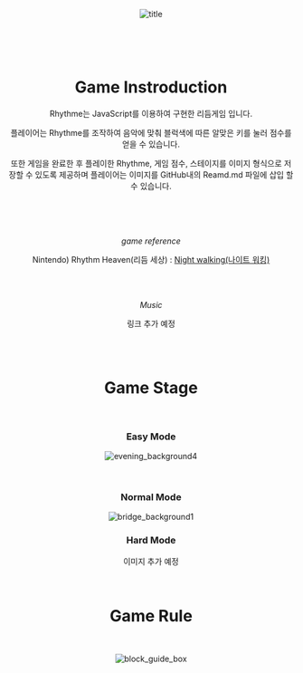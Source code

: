 <div align='center'>
  
![title](https://github.com/choi-hyk/RhythmE/assets/127075917/6a311286-87b6-4e84-9795-7b5c568b58d6)

<br/><br/><br/>

# Game Instroduction

Rhythme는 JavaScript를 이용하여 구현한 리듬게임 입니다. 

플레이어는 Rhythme를 조작하여 음악에 맞춰 블럭색에 따른 알맞은 키를 눌러 점수를 얻을 수 있습니다. 

또한 게임을 완료한 후 플레이한 Rhythme, 게임 점수, 스테이지를 이미지 형식으로 저장할 수 있도록 제공하며 플레이어는 이미지를 GitHub내의 Reamd.md 파일에 삽입 할 수 있습니다.

<br/><br/><br/>

*game reference*

Nintendo) Rhythm Heaven(리듬 세상) : [Night walking(나이트 워킹)](https://www.youtube.com/watch?v=24VFmHOFlko&pp=ygUc66as65Os7IS47IOBIOuCmOydtO2KuOybjO2CuQ%3D%3D)

<br/><br/>

*Music*

링크 추가 예정

<br/><br/>

# Game Stage

<br/>

### Easy Mode

![evening_background4](https://github.com/choi-hyk/RhythmE/assets/127075917/b6a832ce-0eb3-4354-82ef-6e85de9ff651)

<br/>

### Normal Mode

![bridge_background1](https://github.com/choi-hyk/RhythmE/assets/127075917/8a528cd7-3288-4063-946c-ce90c2f37911)

### Hard Mode

이미지 추가 예정

<br/>

# Game Rule

<br/>

![block_guide_box](https://github.com/choi-hyk/RhythmE/assets/127075917/9161bfbc-a76a-4bff-93d8-34c0589c6b39)

</div>
